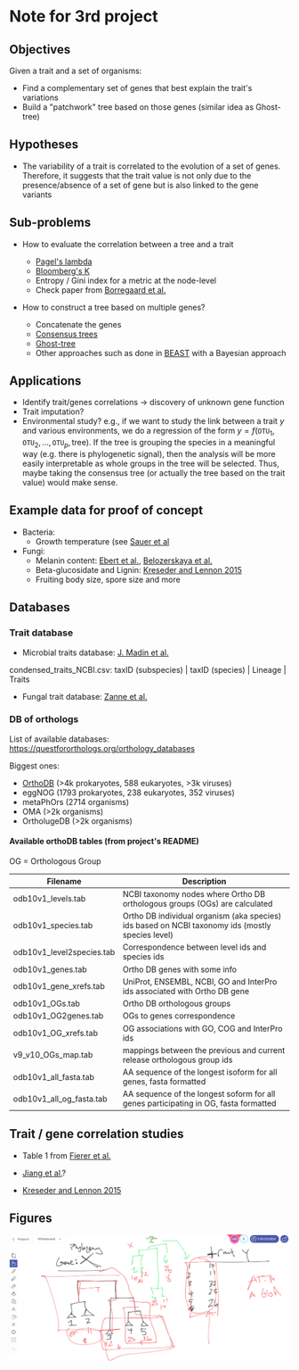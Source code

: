 # Note for 3rd project


## Objectives

Given a trait and a set of organisms:
- Find a complementary set of genes that best explain the trait's variations
- Build a "patchwork" tree based on those genes (similar idea as Ghost-tree)

## Hypotheses

- The variability of a trait is correlated to the evolution of a set
  of genes. Therefore, it suggests that the trait value is not only due to the
  presence/absence of a set of gene but is also linked to the gene
  variants

## Sub-problems

- How to evaluate the correlation between a tree and a trait

	- [Pagel's lambda](https://www.nature.com/articles/44766)
	- [Bloomberg's K](https://pubmed.ncbi.nlm.nih.gov/12778543/)
	- Entropy / Gini index for a metric at the node-level
	- Check paper from [Borregaard et al.](https://doi.org/10.1111/2041-210X.12283)

- How to construct a tree based on multiple genes?

	- Concatenate the genes
	- [Consensus trees](https://academic.oup.com/sysbio/article/58/1/35/1674751)
 	- [Ghost-tree](https://link.springer.com/article/10.1186/s40168-016-0153-6)
	- Other approaches such as done in [BEAST](https://bmcecolevol.biomedcentral.com/articles/10.1186/1471-2148-7-214) with a Bayesian approach      
	  
## Applications

- Identify trait/genes correlations -> discovery of unknown gene function
- Trait imputation?
- Environmental study? e.g., if we want to study the link between a trait $y$ and various environments, we do a regression of the form $y=f(\texttt{OTU}_1, \texttt{OTU}_2,...,\texttt{OTU}_p, \text{tree})$. If the tree is grouping the species in a meaningful way (e.g. there is phylogenetic signal), then the analysis will be more easily interpretable as whole groups in the tree will be selected. Thus, maybe taking the consensus tree (or actually the tree based on the trait value) would make sense.

## Example data for proof of concept

- Bacteria:
  - Growth temperature (see [Sauer et
  al](https://academic.oup.com/bioinformatics/article/35/18/3224/5301315)
- Fungi:
  - Melanin content: [Ebert et
    al.](https://sfamjournals.onlinelibrary.wiley.com/doi/full/10.1111/1462-2920.14475),
    [Belozerskaya et
    al.](https://link.springer.com/referenceworkentry/10.1007%2F978-3-319-25001-4_29)
  - Beta-glucosidate and Lignin: [Kreseder and Lennon 2015](https://mmbr.asm.org/content/mmbr/79/2/243.full.pdf)
  - Fruiting body size, spore size and more
	
## Databases

### Trait database

- Microbial traits database: [J. Madin et
al.](https://www.nature.com/articles/s41597-020-0497-4#Sec7)

condensed_traits_NCBI.csv: taxID (subspecies) | taxID (species) |
Lineage | Traits

- Fungal trait database: [Zanne et al.](https://doi.org/10.1111/brv.12570)

### DB of orthologs

List of available databases:
https://questfororthologs.org/orthology_databases

Biggest ones:
- [OrthoDB](https://www.orthodb.org/?page=filelist) (>4k prokaryotes, 588 eukaryotes, >3k viruses)
- eggNOG (1793 prokaryotes, 238 eukaryotes, 352 viruses)
- metaPhOrs (2714 organisms)
- OMA (>2k organisms)
- OrtholugeDB (>2k organisms)

#### Available orthoDB tables (from project's README)

OG = Orthologous Group 

| Filename                  | Description                                                                                      |
|---------------------------|--------------------------------------------------------------------------------------------------|
| odb10v1_levels.tab        | NCBI taxonomy nodes where Ortho DB orthologous groups (OGs) are calculated                       |
| odb10v1_species.tab       | Ortho DB individual organism (aka species) ids based on NCBI taxonomy ids (mostly species level) |
| odb10v1_level2species.tab | Correspondence between level ids and species ids                                                 |
| odb10v1_genes.tab         | Ortho DB genes with some info                                                                    |
| odb10v1_gene_xrefs.tab    | UniProt, ENSEMBL, NCBI, GO and InterPro ids associated with Ortho DB gene                        |
| odb10v1_OGs.tab           | Ortho DB orthologous groups                                                                      |
| odb10v1_OG2genes.tab      | OGs to genes correspondence                                                                      |
| odb10v1_OG_xrefs.tab      | OG associations with GO, COG and InterPro ids                                                    |
| v9_v10_OGs_map.tab        | mappings between the previous and current release orthologous group ids                          |
| odb10v1_all_fasta.tab     | AA sequence of the longest isoform for all genes, fasta formatted                                |
| odb10v1_all_og_fasta.tab  | AA sequence of the longest soform for all genes participating in OG, fasta formatted             |

## Trait / gene correlation studies

- Table 1 from [Fierer et
al.](https://www.frontiersin.org/articles/10.3389/fmicb.2014.00614/full)

- [Jiang et al.](https://pubmed.ncbi.nlm.nih.gov/23271670/)?
- [Kreseder and Lennon 2015](https://mmbr.asm.org/content/mmbr/79/2/243.full.pdf)

## Figures
<img src="img/screenshot-meeting-w-mahdi.png" width="800"/>
